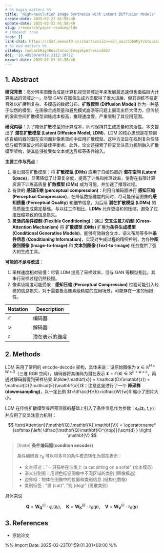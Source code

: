 ```yaml
---
# %% begin matters %%
title: 'High-Resolution Image Synthesis with Latent Diffusion Models'
create-date: 2025-02-23 01:58:40
update-date: 2025-02-23 01:58:40
slug: /research/paper-reading/ldm
# indexed: true
tags: []
link-chat: https://chat.memset0.cn/chat?session=ssn_uaicSGbAMyYz&topic=tpc_pKVd6UxgZRBx
# %% end matters %%
citekey: rombachHighResolutionImageSynthesis2022
doi: '10.48550/arXiv.2112.10752'
export-date: 2025-02-23 01:58:40
---
```




## 1. Abstract

**研究背景**：高分辨率图像合成是计算机视觉领域近年来发展最迅速但也面临巨大计算挑战的领域之一。尽管 GAN 在图像生成方面取得了很大进展，但其训练不稳定且难以扩展到复杂、多模态的数据分布。**扩散模型 (Diffusion Model)** 作为一种基于似然的模型，在图像合成质量和避免模式崩溃等问题上展现出巨大潜力，但传统的像素空间扩散模型训练成本极高，推理速度慢，严重限制了其应用范围。

**研究内容**：为了降低扩散模型的计算成本，同时保持其生成质量和灵活性，本文提出了 **潜在扩散模型 (Latent Diffusion Model, LDM)**。LDM 的核心思想是在预训练自编码器的潜在空间而非像素空间中应用扩散模型。这种方法旨在找到复杂性降低与细节保留之间的最佳平衡点。此外，论文还探索了将交叉注意力机制融入扩散模型架构，使其能够接受如文本或边界框等条件输入。

**主要工作与亮点**：

1. 提出潜在扩散模型：将 **扩散模型 (DMs)** 应用于自编码器的 **潜在空间 (Latent Space)**，显著降低了计算复杂度，提高了训练和推理效率，使得在有限计算资源下训练高质量 **扩散模型 (DMs)** 成为可能，并加速了推理过程。
2. 有效的 **感知压缩 (perceptual compression)**：利用自编码器进行 **感知压缩 (Perceptual Compression)**，在降低数据维度的同时，尽可能保留图像的**感知质量 (Perceptual Quality)** 和细节信息，为后续 **潜在扩散模型 (LDMs)** 的高质量生成奠定基础。与以往工作相比，**LDMs** 允许更温和的压缩，避免了过度压缩导致的信息损失。
3. **灵活的条件控制 (Flexible Conditioning)**：通过 **交叉注意力机制 (Cross-Attention Mechanism)** 将 **扩散模型 (DMs)** 扩展为**条件生成模型 (Conditional Generative Models)**，能够有效融合文本、语义布局等多种**条件信息 (Conditioning Information)**，实现对生成过程的精细控制，为各种**图像到图像 (Image-to-Image)** 和 **文本到图像 (Text-to-Image)** 任务提供了强大的生成工具。

**可能的不足与改进**：

1. 采样速度相对较慢：尽管 LDM 提高了采样效率，但与 GAN 等模型相比，其串行采样过程仍然较慢。
2. 像素级精度可能受限：**感知压缩 (Perceptual Compression)** 过程可能引入轻微的信息损失，对于需要极高像素级精度的应用场景，可能存在一定的局限性。

| Notation      | Description    |
| ------------- | -------------- |
| $\mathcal{E}$ | 编码器         |
| $\mathcal{D}$ | 解码器         |
| $c$           | 潜在表示的维度 |

## 2. Methods

LDM 采用了常用的 encode-decode 架构，具体来说：设原始图像为 $\mathbf{x} \in \mathbb{R}^{H \times W \times 3}$（三维 RGB 空间），编码器将其编码为潜在表示 $\mathbf{z} = \mathcal{E}(\mathbf{x}) \in \mathbb{R}^{h \times w \times c}$，再通过解码器得到采样结果 $\tilde{\mathbf{x}} = \mathcal{D}(\mathbf{z}) = \mathcal{D}(\mathcal{E}(\mathbf{x}))$；注意这里进行了一个 **降采样(dowmsampling)**，以一定比例 $f=\dfrac{H}{h}=\dfrac{W}{w}$ 缩小了图片大小。

LDM 在传统扩散模型噪声预测器的基础上引入了条件信息作为参数：$\boldsymbol{\epsilon}_{\theta}(\mathbf{z}_{t}, t,y)$，并应用了交叉注意力机制：

$$
\text{Attention}(\mathbf{Q},\mathbf{K},\mathbf{V}) = \operatorname*{softmax}\left( \dfrac{\mathbf{Q}\mathbf{K}^{\top}}{\sqrt{d} } \right)  \mathbf{V}
$$

> [!note] **条件编码器(conditon encoder)**
>
> 条件编码器 $\tau_{\theta}$ 可以将多样的条件模态转化为潜在表示：
>
> -   文本描述："一只猫坐在沙发上 (a cat sitting on a sofa)" (文本模态)
> -   语义分割图：用颜色标记图像中不同区域的类别 (图像模态)
> -   边界框：物体在图像中的位置和类别信息 (结构化数据)
> -   类别标签 : "猫 (cat)", "狗 (dog)" (离散类别)

具体来说

$$
\mathbf{Q} = {\mathbf{W}}_{\mathbf{Q}}^{\left( i\right) } \cdot  {\varphi }_{i}\left( \mathbf{z}_{t}\right) ,\quad\mathbf{K} = {\mathbf{W}}_{\mathbf{K}}^{\left( i\right) } \cdot  {\tau }_{\theta }\left( \mathbf{y}\right) ,\quad\mathbf{V} = {\mathbf{W}}_{\mathbf{V}}^{\left( i\right) } \cdot  {\tau }_{\theta }\left( \mathbf{y}\right)
$$

## 3. References

- 原始论文



%% Import Date: 2025-02-23T01:59:01.301+08:00 %%
